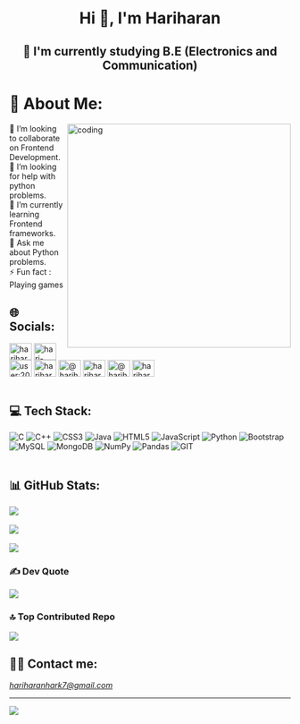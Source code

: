 <h1 align="center">Hi 👋, I'm Hariharan</h1>
<h2 align="center">🔭 I'm currently studying B.E (Electronics and Communication)</h2>

# 💫 About Me:
<img align="right" width="400" alt="coding" src="https://cdn.dribbble.com/users/2131993/screenshots/4948736/thoughtworks-gif_dribbble.gif">

👯 I’m looking to collaborate on Frontend Development.<br>🤝 I’m looking for help with python problems.<br>🌱 I’m currently learning Frontend frameworks.<br>💬 Ask me about Python problems.<br>⚡ Fun fact : Playing games

## 🌐 Socials:
<p align="left">
<a href="https://twitter.com/hariharan_hark" target="blank"><img align="center" src="https://raw.githubusercontent.com/rahuldkjain/github-profile-readme-generator/master/src/images/icons/Social/twitter.svg" alt="hariharan_hark" height="30" width="40" /></a>
<a href="https://www.linkedin.com/in/hari-haran-82aa4224b" target="blank"><img align="center" src="https://raw.githubusercontent.com/rahuldkjain/github-profile-readme-generator/master/src/images/icons/Social/linked-in-alt.svg" alt="hari-haran" height="30" width="40" /></a>
<a href="https://stackoverflow.com/users/20185295/hari-haran" target="blank"><img align="center" src="https://raw.githubusercontent.com/rahuldkjain/github-profile-readme-generator/master/src/images/icons/Social/stack-overflow.svg" alt="user:20185295" height="30" width="40" /></a>
<a href="https://www.codechef.com/users/hariharan_hark" target="blank"><img align="center" src="https://cdn.jsdelivr.net/npm/simple-icons@3.1.0/icons/codechef.svg" alt="hariharan_hark" height="30" width="40" /></a>
<a href="https://www.hackerrank.com/hariharanhark7" target="blank"><img align="center" src="https://raw.githubusercontent.com/rahuldkjain/github-profile-readme-generator/master/src/images/icons/Social/hackerrank.svg" alt="@hariharanhark7" height="30" width="40" /></a>
<a href="https://www.leetcode.com/hariharan_hark" target="blank"><img align="center" src="https://raw.githubusercontent.com/rahuldkjain/github-profile-readme-generator/master/src/images/icons/Social/leet-code.svg" alt="hariharan_hark" height="30" width="40" /></a>
<a href="https://www.hackerearth.com/@hariharanhark7" target="blank"><img align="center" src="https://raw.githubusercontent.com/rahuldkjain/github-profile-readme-generator/master/src/images/icons/Social/hackerearth.svg" alt="@hariharanhark7" height="30" width="40" /></a>
<a href="https://auth.geeksforgeeks.org/user/hariharar4nx" target="blank"><img align="center" src="https://raw.githubusercontent.com/rahuldkjain/github-profile-readme-generator/master/src/images/icons/Social/geeks-for-geeks.svg" alt="hariharar4nx" height="30" width="40" /></a>
<br><br>
  
## 💻 Tech Stack:
![C](https://img.shields.io/badge/c-%2300599C.svg?style=for-the-badge&logo=c&logoColor=white) ![C++](https://img.shields.io/badge/c++-%2300599C.svg?style=for-the-badge&logo=c%2B%2B&logoColor=white) ![CSS3](https://img.shields.io/badge/css3-%231572B6.svg?style=for-the-badge&logo=css3&logoColor=white) ![Java](https://img.shields.io/badge/java-%23ED8B00.svg?style=for-the-badge&logo=java&logoColor=white) ![HTML5](https://img.shields.io/badge/html5-%23E34F26.svg?style=for-the-badge&logo=html5&logoColor=white) ![JavaScript](https://img.shields.io/badge/javascript-%23323330.svg?style=for-the-badge&logo=javascript&logoColor=%23F7DF1E) ![Python](https://img.shields.io/badge/python-3670A0?style=for-the-badge&logo=python&logoColor=ffdd54) ![Bootstrap](https://img.shields.io/badge/bootstrap-%23563D7C.svg?style=for-the-badge&logo=bootstrap&logoColor=white) ![MySQL](https://img.shields.io/badge/mysql-%2300f.svg?style=for-the-badge&logo=mysql&logoColor=white) ![MongoDB](https://img.shields.io/badge/MongoDB-%234ea94b.svg?style=for-the-badge&logo=mongodb&logoColor=white) ![NumPy](https://img.shields.io/badge/numpy-%23013243.svg?style=for-the-badge&logo=numpy&logoColor=white) ![Pandas](https://img.shields.io/badge/pandas-%23150458.svg?style=for-the-badge&logo=pandas&logoColor=white) ![GIT](https://img.shields.io/badge/Git-fc6d26?style=for-the-badge&logo=git&logoColor=white)
<br><br>

## 📊 GitHub Stats:

![](https://github-readme-stats.vercel.app/api?username=Hariharan-L&theme=blueberry&hide_border=false&include_all_commits=false&count_private=false)<br><br>
![](https://github-readme-streak-stats.herokuapp.com/?user=Hariharan-L&theme=blueberry&hide_border=false)<br><br>
![](https://github-readme-stats.vercel.app/api/top-langs/?username=Hariharan-L&theme=blueberry&hide_border=false&include_all_commits=false&count_private=false&layout=compact)

### ✍️ Dev Quote
![](https://quotes-github-readme.vercel.app/api?type=horizontal&theme=radical)

### 🔝 Top Contributed Repo
![](https://github-contributor-stats.vercel.app/api?username=Hariharan-L&limit=5&theme=blueberry&combine_all_yearly_contributions=true)

## 🤝🏻 Contact me:

*hariharanhark7@gmail.com*

---
[![](https://visitcount.itsvg.in/api?id=Hariharan-L&icon=0&color=0)](https://visitcount.itsvg.in)
